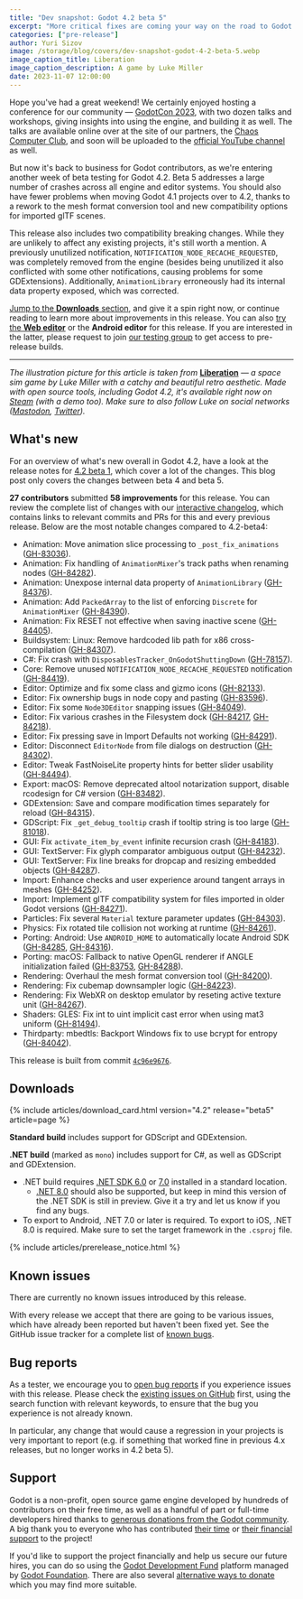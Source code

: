 ```yaml
---
title: "Dev snapshot: Godot 4.2 beta 5"
excerpt: "More critical fixes are coming your way on the road to Godot 4.2 stable, including smoother transition for 3D projects made in 4.1."
categories: ["pre-release"]
author: Yuri Sizov
image: /storage/blog/covers/dev-snapshot-godot-4-2-beta-5.webp
image_caption_title: Liberation
image_caption_description: A game by Luke Miller
date: 2023-11-07 12:00:00
---
```


Hope you've had a great weekend! We certainly enjoyed hosting a conference for our community — [GodotCon 2023](https://conference.godotengine.org/), with two dozen talks and workshops, giving insights into using the engine, and building it as well. The talks are available online over at the site of our partners, the [Chaos Computer Club](https://media.ccc.de/c/godotcon2023), and soon will be uploaded to the [official YouTube channel](https://www.youtube.com/@GodotEngineOfficial/videos) as well.

But now it's back to business for Godot contributors, as we're entering another week of beta testing for Godot 4.2. Beta 5 addresses a large number of crashes across all engine and editor systems. You should also have fewer problems when moving Godot 4.1 projects over to 4.2, thanks to a rework to the mesh format conversion tool and new compatibility options for imported glTF scenes.

This release also includes two compatibility breaking changes. While they are unlikely to affect any existing projects, it's still worth a mention. A previously unutilized notification, `NOTIFICATION_NODE_RECACHE_REQUESTED`, was completely removed from the engine (besides being unutilized it also conflicted with some other notifications, causing problems for some GDExtensions). Additionally, `AnimationLibrary` erroneously had its internal data property exposed, which was corrected.

[Jump to the **Downloads** section](#downloads), and give it a spin right now, or continue reading to learn more about improvements in this release. You can also [try the **Web editor**](https://editor.godotengine.org/releases/4.2.beta5/) or the **Android editor** for this release. If you are interested in the latter, please request to join [our testing group](https://groups.google.com/g/godot-testers) to get access to pre-release builds.

-----

*The illustration picture for this article is taken from* [**Liberation**](https://store.steampowered.com/app/2413940/Liberation/?curator_clanid=41324400) *— a space sim game by Luke Miller with a catchy and beautiful retro aesthetic. Made with open source tools, including Godot 4.2, it's available right now on [Steam](https://store.steampowered.com/app/2413940/Liberation/?curator_clanid=41324400) (with a demo too). Make sure to also follow Luke on social networks ([Mastodon](https://mastodon.gamedev.place/@upmultimedia), [Twitter](https://twitter.com/UpMultimediaBTS)).*

## What's new

For an overview of what's new overall in Godot 4.2, have a look at the release notes for [4.2 beta 1](/article/dev-snapshot-godot-4-2-beta-1/), which cover a lot of the changes. This blog post only covers the changes between beta 4 and beta 5.

**27 contributors** submitted **58 improvements** for this release. You can review the complete list of changes with our [interactive changelog](https://godotengine.github.io/godot-interactive-changelog/#4.2-beta5), which contains links to relevant commits and PRs for this and every previous release. Below are the most notable changes compared to 4.2-beta4:

- Animation: Move animation slice processing to `_post_fix_animations` ([GH-83036](https://github.com/godotengine/godot/pull/83036)).
- Animation: Fix handling of `AnimationMixer`'s track paths when renaming nodes ([GH-84282](https://github.com/godotengine/godot/pull/84282)).
- Animation: Unexpose internal data property of `AnimationLibrary` ([GH-84376](https://github.com/godotengine/godot/pull/84376)).
- Animation: Add `PackedArray` to the list of enforcing `Discrete` for `AnimationMixer` ([GH-84390](https://github.com/godotengine/godot/pull/84390)).
- Animation: Fix RESET not effective when saving inactive scene ([GH-84405](https://github.com/godotengine/godot/pull/84405)).
- Buildsystem: Linux: Remove hardcoded lib path for x86 cross-compilation ([GH-84307](https://github.com/godotengine/godot/pull/84307)).
- C#: Fix crash with `DisposablesTracker_OnGodotShuttingDown` ([GH-78157](https://github.com/godotengine/godot/pull/78157)).
- Core: Remove unused `NOTIFICATION_NODE_RECACHE_REQUESTED` notification ([GH-84419](https://github.com/godotengine/godot/pull/84419)).
- Editor: Optimize and fix some class and gizmo icons ([GH-82133](https://github.com/godotengine/godot/pull/82133)).
- Editor: Fix ownership bugs in node copy and pasting ([GH-83596](https://github.com/godotengine/godot/pull/83596)).
- Editor: Fix some `Node3DEditor` snapping issues ([GH-84049](https://github.com/godotengine/godot/pull/84049)).
- Editor: Fix various crashes in the Filesystem dock ([GH-84217](https://github.com/godotengine/godot/pull/84217), [GH-84218](https://github.com/godotengine/godot/pull/84218)).
- Editor: Fix pressing save in Import Defaults not working ([GH-84291](https://github.com/godotengine/godot/pull/84291)).
- Editor: Disconnect `EditorNode` from file dialogs on destruction ([GH-84302](https://github.com/godotengine/godot/pull/84302)).
- Editor: Tweak FastNoiseLite property hints for better slider usability ([GH-84494](https://github.com/godotengine/godot/pull/84494)).
- Export: macOS: Remove deprecated altool notarization support, disable rcodesign for C# version ([GH-83482](https://github.com/godotengine/godot/pull/83482)).
- GDExtension: Save and compare modification times separately for reload ([GH-84315](https://github.com/godotengine/godot/pull/84315)).
- GDScript: Fix `_get_debug_tooltip` crash if tooltip string is too large ([GH-81018](https://github.com/godotengine/godot/pull/81018)).
- GUI: Fix `activate_item_by_event` infinite recursion crash ([GH-84183](https://github.com/godotengine/godot/pull/84183)).
- GUI: TextServer: Fix glyph comparator ambiguous output ([GH-84232](https://github.com/godotengine/godot/pull/84232)).
- GUI: TextServer: Fix line breaks for dropcap and resizing embedded objects ([GH-84287](https://github.com/godotengine/godot/pull/84287)).
- Import: Enhance checks and user experience around tangent arrays in meshes ([GH-84252](https://github.com/godotengine/godot/pull/84252)).
- Import: Implement glTF compatibility system for files imported in older Godot versions ([GH-84271](https://github.com/godotengine/godot/pull/84271)).
- Particles: Fix several `Material` texture parameter updates ([GH-84303](https://github.com/godotengine/godot/pull/84303)).
- Physics: Fix rotated tile collision not working at runtime ([GH-84261](https://github.com/godotengine/godot/pull/84261)).
- Porting: Android: Use `ANDROID_HOME` to automatically locate Android SDK ([GH-84285](https://github.com/godotengine/godot/pull/84285), [GH-84316](https://github.com/godotengine/godot/pull/84316)).
- Porting: macOS: Fallback to native OpenGL renderer if ANGLE initialization failed ([GH-83753](https://github.com/godotengine/godot/pull/83753), [GH-84288](https://github.com/godotengine/godot/pull/84288)).
- Rendering: Overhaul the mesh format conversion tool ([GH-84200](https://github.com/godotengine/godot/pull/84200)).
- Rendering: Fix cubemap downsampler logic ([GH-84223](https://github.com/godotengine/godot/pull/84223)).
- Rendering: Fix WebXR on desktop emulator by reseting active texture unit ([GH-84267](https://github.com/godotengine/godot/pull/84267)).
- Shaders: GLES: Fix int to uint implicit cast error when using mat3 uniform ([GH-81494](https://github.com/godotengine/godot/pull/81494)).
- Thirdparty: mbedtls: Backport Windows fix to use bcrypt for entropy ([GH-84042](https://github.com/godotengine/godot/pull/84042)).

This release is built from commit [`4c96e9676`](https://github.com/godotengine/godot/commit/4c96e9676b66d0cc9a25022b019b78f4c20ddc60).

## Downloads

{% include articles/download_card.html version="4.2" release="beta5" article=page %}

**Standard build** includes support for GDScript and GDExtension.

**.NET build** (marked as `mono`) includes support for C#, as well as GDScript and GDExtension.
- .NET build requires [.NET SDK 6.0](https://dotnet.microsoft.com/en-us/download/dotnet/6.0) or [7.0](https://dotnet.microsoft.com/en-us/download/dotnet/7.0) installed in a standard location.
  - [.NET 8.0](https://dotnet.microsoft.com/en-us/download/dotnet/8.0) should also be supported, but keep in mind this version of the .NET SDK is still in preview. Give it a try and let us know if you find any bugs.
- To export to Android, .NET 7.0 or later is required. To export to iOS, .NET 8.0 is required. Make sure to set the target framework in the `.csproj` file.

{% include articles/prerelease_notice.html %}

## Known issues

There are currently no known issues introduced by this release.

With every release we accept that there are going to be various issues, which have already been reported but haven't been fixed yet. See the GitHub issue tracker for a complete list of [known bugs](https://github.com/godotengine/godot/issues?q=is%3Aissue+is%3Aopen+label%3Abug+).

## Bug reports

As a tester, we encourage you to [open bug reports](https://github.com/godotengine/godot/issues) if you experience issues with this release. Please check the [existing issues on GitHub](https://github.com/godotengine/godot/issues) first, using the search function with relevant keywords, to ensure that the bug you experience is not already known.

In particular, any change that would cause a regression in your projects is very important to report (e.g. if something that worked fine in previous 4.x releases, but no longer works in 4.2 beta 5).

## Support

Godot is a non-profit, open source game engine developed by hundreds of contributors on their free time, as well as a handful of part or full-time developers hired thanks to [generous donations from the Godot community](https://fund.godotengine.org/). A big thank you to everyone who has contributed [their time](https://github.com/godotengine/godot/blob/master/AUTHORS.md) or [their financial support](https://github.com/godotengine/godot/blob/master/DONORS.md) to the project!

If you'd like to support the project financially and help us secure our future hires, you can do so using the [Godot Development Fund](https://fund.godotengine.org/) platform managed by [Godot Foundation](https://godot.foundation/). There are also several [alternative ways to donate](/donate) which you may find more suitable.
